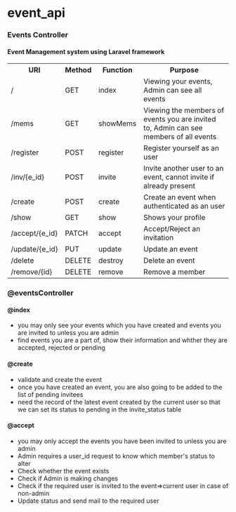 # event_api
<h3>Events Controller</h3>
<h4>Event Management system using Laravel framework</h4>
<table>
    <tr>
    <th>URI</th>
    <th>Method</th>
    <th>Function</th>
    <th>Purpose</th>
    </tr> 
    <tr>
        <td>/</td>
        <td>GET</td>
        <td>index</td>
        <td>Viewing your events, Admin can see all events</td>
    </tr>
    <tr>
        <td>/mems</td>
        <td>GET</td>
        <td>showMems</td>
        <td>Viewing the members of events you are invited to, Admin can see members of all events</td>
    </tr>
     <tr>
        <td>/register</td>
         <td>POST</td>
        <td>register</td>
        <td>Register yourself as an user</td>
    </tr>
     <tr>
        <td>/inv/{e_id}</td>
         <td>POST</td>
        <td>invite</td>
        <td>Invite another user to an event, cannot invite if already present</td>
    </tr>
     <tr>
        <td>/create</td>
         <td>POST</td>
        <td>create</td>
        <td>Create an event when authenticated as an user</td>
    </tr>
     <tr>
        <td>/show</td>
         <td>GET</td>
        <td>show</td>
        <td>Shows your profile</td>
    </tr>
    <tr>
        <td>/accept/{e_id}</td>
        <td>PATCH</td>
        <td>accept</td>
        <td>Accept/Reject an invitation</td>
    </tr>
    <tr>
        <td>/update/{e_id}</td>
        <td>PUT</td>
        <td>update</td>
        <td>Update an event</td>
    </tr>
    <tr>
        <td>/delete</td>
        <td>DELETE</td>
        <td>destroy</td>
        <td>Delete an event</td>
    </tr>
    <tr>
        <td>/remove/{id}</td>
        <td>DELETE</td>
        <td>remove</td>
        <td>Remove a member</td>
    </tr>
</table>

<h3>@eventsController</h3>
<h4> @index</h4>
<ul>
<li>you may only see your events which you have created and events you are invited to unless you are admin</li>
<li>find events you are a part of, show their information and whther they are accepted, rejected or pending</li>
</ul>

<h4>@create</h4>
<ul>
    <li>validate and create the event</li>
 <li>once you have created an event, you are also going to be added to the list of pending invitees</li>
<li>need the record of the latest event created by the current user so that we can set its status to pending in the invite_status table</li>
 </ul>

<h4> @accept</h4>
<ul>
<li>you may only accept the events you have been invited to unless you are admin</li>
<li>Admin requires a user_id request to know which member's status to alter</li>
<li>Check whether the event exists</li>
<li>Check if Admin is making changes</li>
<li>Check if the required user is invited to the event=>current user in case of non-admin</li>
<li>Update status and send mail to the required user</li>
</ul>




